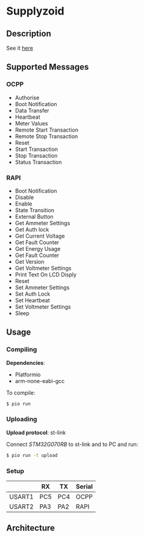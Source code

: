 # Supplyzoid

## Description

See it [here](../README.md)

## Supported Messages

### OCPP

 - Authorise
 - Boot Notification
 - Data Transfer
 - Heartbeat
 - Meter Values
 - Remote Start Transaction
 - Remote Stop Transaction
 - Reset
 - Start Transaction
 - Stop Transaction
 - Status Transaction

### RAPI

 - Boot Notification
 - Disable
 - Enable
 - State Transition
 - External Button
 - Get Ammeter Settings
 - Get Auth lock
 - Get Current Voltage
 - Get Fault Counter
 - Get Energy Usage
 - Get Fault Counter
 - Get Version
 - Get Voltmeter Settings
 - Print Text On LCD Disply
 - Reset
 - Set Ammeter Settings
 - Set Auth Lock
 - Set Heartbeat
 - Set Voltmeter Settings
 - Sleep

## Usage

### Compiling

__Dependencies__: 
 - Platformio
 - arm-none-eabi-gcc

To compile:
```cmd
$ pio run
```

### Uploading

__Upload protocol__: st-link

Connect _STM32G070RB_ to st-link and to PC and run:

```cmd
$ pio run -t upload
```

### Setup

|        |  RX | TX  | Serial |
|--------|-----|-----|--------|
| USART1 | PC5 | PC4 | OCPP   |
| USART2 | PA3 | PA2 | RAPI   |

## Architecture

